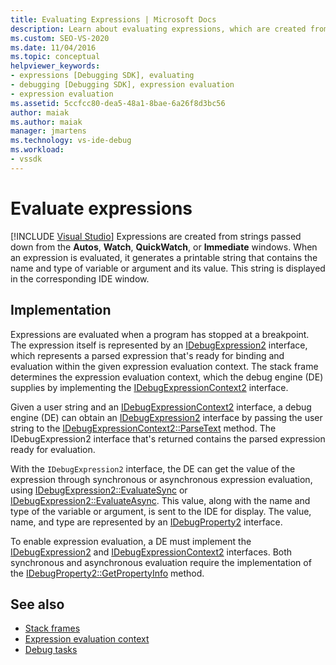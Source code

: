 ```yaml
---
title: Evaluating Expressions | Microsoft Docs
description: Learn about evaluating expressions, which are created from strings passed down from the Autos, Watch, QuickWatch, or Immediate windows.
ms.custom: SEO-VS-2020
ms.date: 11/04/2016
ms.topic: conceptual
helpviewer_keywords:
- expressions [Debugging SDK], evaluating
- debugging [Debugging SDK], expression evaluation
- expression evaluation
ms.assetid: 5ccfcc80-dea5-48a1-8bae-6a26f8d3bc56
author: maiak
ms.author: maiak
manager: jmartens
ms.technology: vs-ide-debug
ms.workload:
- vssdk
---
```

# Evaluate expressions

 [!INCLUDE [Visual Studio](~/includes/applies-to-version/vs-windows-only.md)]
Expressions are created from strings passed down from the **Autos**, **Watch**, **QuickWatch**, or **Immediate** windows. When an expression is evaluated, it generates a printable string that contains the name and type of variable or argument and its value. This string is displayed in the corresponding IDE window.

## Implementation
 Expressions are evaluated when a program has stopped at a breakpoint. The expression itself is represented by an [IDebugExpression2](../../extensibility/debugger/reference/idebugexpression2.md) interface, which represents a parsed expression that's ready for binding and evaluation within the given expression evaluation context. The stack frame determines the expression evaluation context, which the debug engine (DE) supplies by implementing the [IDebugExpressionContext2](../../extensibility/debugger/reference/idebugexpressioncontext2.md) interface.

 Given a user string and an [IDebugExpressionContext2](../../extensibility/debugger/reference/idebugexpressioncontext2.md) interface, a debug engine (DE) can obtain an [IDebugExpression2](../../extensibility/debugger/reference/idebugexpression2.md) interface by passing the user string to the [IDebugExpressionContext2::ParseText](../../extensibility/debugger/reference/idebugexpressioncontext2-parsetext.md) method. The IDebugExpression2 interface that's returned contains the parsed expression ready for evaluation.

 With the `IDebugExpression2` interface, the DE can get the value of the expression through synchronous or asynchronous expression evaluation, using [IDebugExpression2::EvaluateSync](../../extensibility/debugger/reference/idebugexpression2-evaluatesync.md) or [IDebugExpression2::EvaluateAsync](../../extensibility/debugger/reference/idebugexpression2-evaluateasync.md). This value, along with the name and type of the variable or argument, is sent to the IDE for display. The value, name, and type are represented by an [IDebugProperty2](../../extensibility/debugger/reference/idebugproperty2.md) interface.

 To enable expression evaluation, a DE must implement the [IDebugExpression2](../../extensibility/debugger/reference/idebugexpression2.md) and [IDebugExpressionContext2](../../extensibility/debugger/reference/idebugexpressioncontext2.md) interfaces. Both synchronous and asynchronous evaluation require the implementation of the [IDebugProperty2::GetPropertyInfo](../../extensibility/debugger/reference/idebugproperty2-getpropertyinfo.md) method.

## See also
- [Stack frames](../../extensibility/debugger/stack-frames.md)
- [Expression evaluation context](../../extensibility/debugger/expression-evaluation-context.md)
- [Debug tasks](../../extensibility/debugger/debugging-tasks.md)
